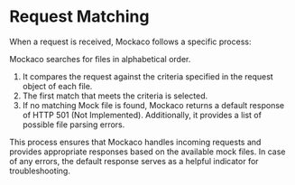 
# Request Matching

When a request is received, Mockaco follows a specific process:

Mockaco searches for files in alphabetical order.
1. It compares the request against the criteria specified in the request object of each file.
2. The first match that meets the criteria is selected.
3. If no matching Mock file is found, Mockaco returns a default response of HTTP 501 (Not Implemented). Additionally, it provides a list of possible file parsing errors.

This process ensures that Mockaco handles incoming requests and provides appropriate responses based on the available mock files. In case of any errors, the default response serves as a helpful indicator for troubleshooting.